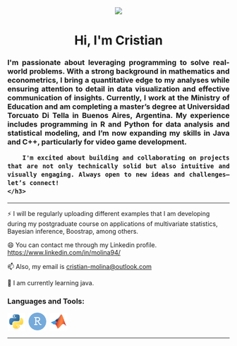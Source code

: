 <div id="header" align="center">
    <img src="https://media.giphy.com/media/SKab6E8Qeg7sY/giphy.gif" width="200" />
    <h1 align="center"> Hi, I'm Cristian </h1>
    <h3 align="center" style="text-align: justify;">
        I'm passionate about leveraging programming to solve real-world problems. With a strong background in mathematics and econometrics, I bring a quantitative edge to my analyses while ensuring attention to detail in data visualization and effective communication of insights. Currently, I work at the Ministry of Education and am completing a master’s degree at Universidad Torcuato Di Tella in Buenos Aires, Argentina. My experience includes programming in R and Python for data analysis and statistical modeling, and I’m now expanding my skills in Java and C++, particularly for video game development.
    
        I'm excited about building and collaborating on projects that are not only technically solid but also intuitive and visually engaging. Always open to new ideas and challenges—let’s connect!
    </h3>

</div>

---

⚡ I will be regularly uploading different examples that I am developing during my postgraduate course on applications of multivariate statistics, Bayesian inference, Boostrap, among others.

😄 You can contact me through my Linkedin profile. https://www.linkedin.com/in/molina94/

📫 Also, my email is cristian-molina@outlook.com

🔭 I am currently learning java. 

<div align="left">
    <h3> Languages and Tools:</h3>
    <div>
        <img src="https://github.com/devicons/devicon/blob/master/icons/python/python-original.svg" title="Python" alt="Python" width="40" height="40"/>&nbsp;
        <img src="https://github.com/devicons/devicon/blob/master/icons/rstudio/rstudio-original.svg" title="Python" alt="Python" width="40" height="40"/>&nbsp;
        <img src="https://github.com/devicons/devicon/blob/master/icons/matlab/matlab-original.svg" title="Python" alt="Python" width="40" height="40"/>&nbsp
    </div>
</div>

---
